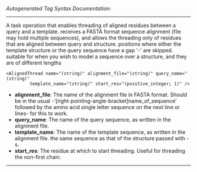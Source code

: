 _Autogenerated Tag Syntax Documentation:_

---
A task operation that enables threading of aligned residues between a query and a template. receives a FASTA format sequence alignment (file may hold multiple sequences), and allows the threading only of residues that are aligned between query and structure. positions where either the template structure or the query sequence have a gap '-' are skipped. suitable for when you wish to model a sequence over a structure, and they are of different lengths

```
<AlignedThread name="(string)" alignment_file="(string)" query_name="(string)"
         template_name="(string)" start_res="(positive_integer; 1)" />
```

-   **alignment_file**: The name of the alignment file in FASTA format. Should be in the usual -'[right-pointing-angle-bracket]name_of_sequence' followed by the amino acid single letter sequence on the next line or lines- for this to work.
-   **query_name**: The name of the query sequence, as written in the alignment file.
-   **template_name**: The name of the template sequence, as written in the alignment file. the same sequence as that of the structure passed with -s.
-   **start_res**: The residue at which to start threading. Useful for threading the non-first chain.

---
